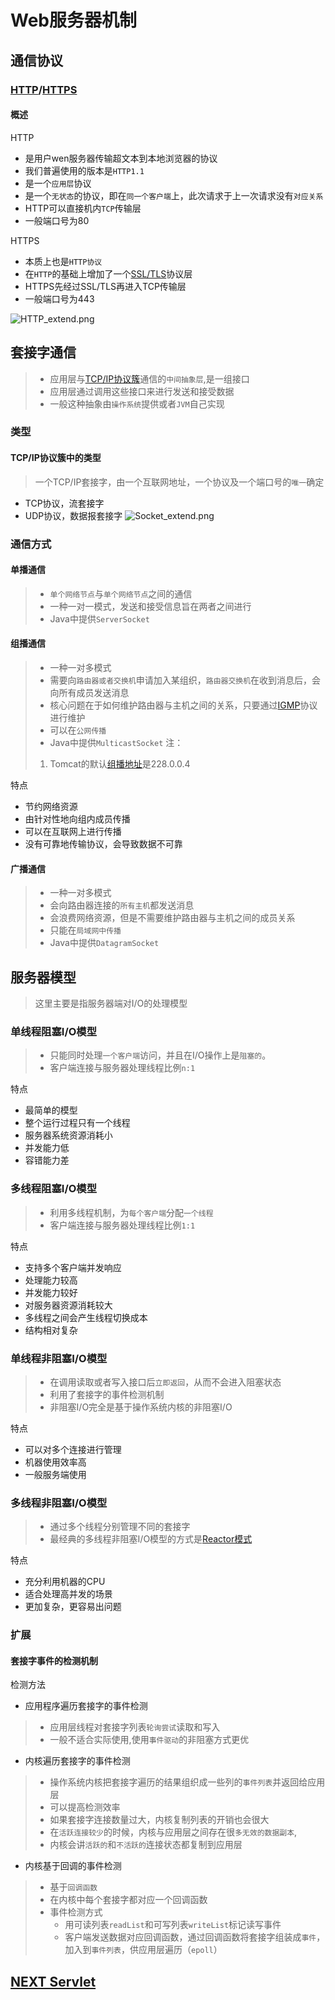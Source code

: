 # Web服务器机制

## 通信协议

### [HTTP](../extend/agreement/HTTP.md)/[HTTPS](../extend/agreement/HTTPS.md)

#### 概述
HTTP
- 是用户wen服务器传输超文本到本地浏览器的协议
- 我们普遍使用的版本是`HTTP1.1`
- 是一个`应用层`协议
- 是一个`无状态`的协议，即在`同一个客户端`上，此次请求于上一次请求没有`对应关系`
- HTTP可以直接机内`TCP`传输层
- 一般端口号为80

HTTPS
- 本质上也是`HTTP协议`
- 在`HTTP`的基础上增加了一个[SSL/TLS](../extend/agreement/SSL-TLS.md)协议层
- HTTPS先经过SSL/TLS再进入TCP传输层
- 一般端口号为443

![HTTP_extend.png](../img/HTTP_extend.png)

## 套接字通信
> - 应用层与[TCP/IP协议簇](../extend/agreement/TCP-IP.md)通信的`中间抽象层`,是一组接口
> - 应用层通过调用这些接口来进行发送和接受数据
> - 一般这种抽象由`操作系统`提供或者`JVM`自己实现

### 类型
#### TCP/IP协议簇中的类型
> 一个TCP/IP套接字，由一个互联网地址，一个协议及一个端口号的`唯一`确定
- TCP协议，流套接字
- UDP协议，数据报套接字
![Socket_extend.png](../img/Socket_extend.png)

### 通信方式

#### 单播通信
> - `单个网络节点`与`单个网络节点`之间的通信
> - 一种一对一模式，发送和接受信息旨在两者之间进行
> - Java中提供`ServerSocket`

#### 组播通信
> - 一种一对多模式
> - 需要向`路由器或者交换机`申请加入某组织，`路由器交换机`在收到消息后，会向所有成员发送消息
> - 核心问题在于如何维护路由器与主机之间的关系，只要通过[IGMP](../extend/agreement/IGMP.md)协议进行维护
> - 可以在`公网传播`
> - Java中提供`MulticastSocket`
注：
> 1. Tomcat的默认[组播地址](../extend/agreement/TCP-IP.md)是228.0.0.4


特点
- 节约网络资源
- 由针对性地向组内成员传播
- 可以在互联网上进行传播
- 没有可靠地传输协议，会导致数据不可靠

#### 广播通信
> - 一种一对多模式
> - 会向路由器连接的`所有主机`都发送消息
> - 会浪费网络资源，但是不需要维护路由器与主机之间的成员关系
> - 只能在`局域网中传播`
> - Java中提供`DatagramSocket`

## 服务器模型
> 这里主要是指服务器端对I/O的处理模型

### 单线程阻塞I/O模型
> - 只能同时处理`一个客户端`访问，并且在I/O操作上是`阻塞的`。
> - 客户端连接与服务器处理线程比例`n:1`

特点
- 最简单的模型
- 整个运行过程只有一个线程
- 服务器系统资源消耗小
- 并发能力低
- 容错能力差

### 多线程阻塞I/O模型
> - 利用多线程机制，为`每个客户端`分配`一个线程`
> - 客户端连接与服务器处理线程比例`1:1`

特点
- 支持多个客户端并发响应
- 处理能力较高
- 并发能力较好
- 对服务器资源消耗较大
- 多线程之间会产生线程切换成本
- 结构相对复杂

### 单线程非阻塞I/O模型
> - 在调用读取或者写入接口后`立即返回`，从而不会进入阻塞状态
> - 利用了套接字的事件检测机制
> - 非阻塞I/O完全是基于操作系统内核的非阻塞I/O

特点
- 可以对多个连接进行管理
- 机器使用效率高
- 一般服务端使用

### 多线程非阻塞I/O模型
>  - 通过多个线程分别管理不同的套接字
>  - 最经典的多线程非阻塞I/O模型的方式是[Reactor模式](../extend/pattern/Reactor.md)

特点
- 充分利用机器的CPU
- 适合处理高并发的场景
- 更加复杂，更容易出问题


### 扩展
#### 套接字事件的检测机制
检测方法
- 应用程序遍历套接字的事件检测
> - 应用层线程对套接字列表`轮询尝试`读取和写入
> - 一般不适合实际使用,使用`事件驱动`的非阻塞方式更优
- 内核遍历套接字的事件检测
> - 操作系统内核把套接字遍历的结果组织成一些列的`事件列表`并返回给应用层
> - 可以提高检测效率
> - 如果套接字连接数量过大，内核复制列表的开销也会很大
> - 在`活跃连接较少`的时候，内核与应用层之间存在很`多无效的数据副本`,
> - 内核会讲`活跃的`和`不活跃的`连接状态都复制到应用层
- 内核基于回调的事件检测
> - 基于`回调函数`
> - 在内核中每个套接字都对应一个回调函数
> - 事件检测方式
> 	- 用可读列表`readList`和可写列表`writeList`标记读写事件
> 	- 客户端发送数据对应回调函数，通过回调函数将套接字组装成`事件`，加入到`事件列表`，供应用层遍历（`epoll`）



## [NEXT Servlet](Servlet.md)